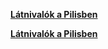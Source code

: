 <!DOCTYPE html>
<html lang="hu">
<head>
    <meta charset="UTF-8">
    <meta name="viewport" content="width=device-width, initial-scale=1.0">
     <link rel="stylesheet" href="style.css">
    <title>Seymen Nurgül</title>
</head>
<body>
   <div>
       <a id="gyak1" href="https://shellycica0518.io/botanikuskert_seymen_nuri" target="_blank"> <div><p> <b>Látnivalók a Pilisben</b></p></div></a>
        <a id="vizsga" href="https://shellycica0518.io/pecsi-rozsa-egyesulet" target="_blank"> <div><p> <b>Látnivalók a Pilisben</b></p></div></a>
   </div>
</body>
</html>
